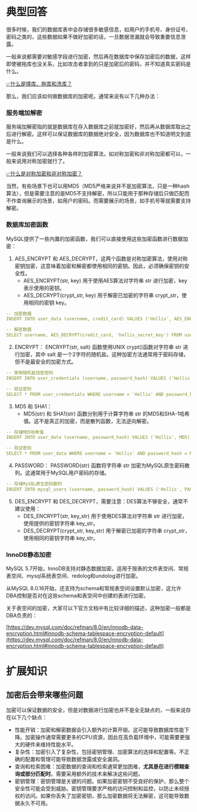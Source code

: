 # 典型回答

很多时候，我们的数据库表中会存储很多敏感信息，如用户的手机号、身份证号、密码之类的，这些数据如果不做好加密的话，一旦数据泄漏就会导致重要信息泄露。

一般来说都需要对敏感字段进行加密，然后再在数据库中保存加密后的数据，这样即使被拖库也没关系，比如攻击者拿到的只是加密后的密码，并不知道真实密码是什么。

[✅什么是撞库、拖库和洗库？](https://www.yuque.com/hollis666/fo22bm/uwvad3nqeh233v2q?view=doc_embed)

那么，我们应该如何做数据库的加密呢。通常来说有以下几种办法：

### 服务端加解密

服务端加解密指的就是数据库在存入数据库之前就加密好，然后再从数据库取出之后进行解密。这样可以保证数据库的数据绝对安全，因为数据库也不知道明文到底是什么。

一般来说我们可以选择各种各样的加密算法，如对称加密和非对称加密都可以，一般来说用对称加密就行了。

[✅什么是对称加密和非对称加密？](https://www.yuque.com/hollis666/fo22bm/oq72da9rrpyt34g8?view=doc_embed)

当然，有些场景下也可以用MD5（MD5严格来说并不是加密算法，只是一种hash算法），但是需要注意的是MD5不支持解密，所以只能用于那种存储后只做匹配而不作查询展示的场景，如用户的密码。而需要展示的场景，如手机号等就需要支持解密。

### 数据库加密函数

MySQL提供了一些内置的加密函数，我们可以直接使用这些加密函数进行数据加密：

1. AES_ENCRYPT 和 AES_DECRYPT，这两个函数是对称加密算法，使用对称密钥加密，这意味着加密和解密都使用相同的密钥。因此，必须确保密钥的安全性。
   - AES_ENCRYPT(str, key) 用于使用AES算法对字符串 str 进行加密，key表示使用的密钥。
   - AES_DECRYPT(crypt_str, key) 用于解密已加密的字符串 crypt_str，使用相同的密钥 key。

```yaml
-- 加密数据
INSERT INTO user_data (username, credit_card) VALUES ('Hollis', AES_ENCRYPT('1234-5678-9012-3456', 'hollis_secret_key'));

-- 解密数据
SELECT username, AES_DECRYPT(credit_card, 'hollis_secret_key') FROM user_data WHERE username = 'John';
```

2. ENCRYPT： ENCRYPT(str, salt) 函数使用UNIX crypt()函数对字符串 str 进行加密，其中 salt 是一个2字符的随机盐。这种加密方法通常用于密码存储，但不是最安全的加密方式。

```yaml
-- 使用随机盐加密密码
INSERT INTO user_credentials (username, password_hash) VALUES ('Hollis', ENCRYPT('my_password', 'ab'));

-- 验证密码
SELECT * FROM user_credentials WHERE username = 'Hollis' AND password_hash = ENCRYPT('entered_password', password_hash);
```

3. MD5 和 SHA1：
   - MD5(str) 和 SHA1(str) 函数分别用于计算字符串 str 的MD5和SHA-1哈希值。这不是真正的加密，而是散列函数，无法逆向解密。

```yaml
-- 存储MD5哈希值
INSERT INTO user_data (username, password_hash) VALUES ('Hollis', MD5('hollis666'));

-- 验证密码
SELECT * FROM user_data WHERE username = 'Hollis' AND password_hash = MD5('hollis666');
```

4. PASSWORD： PASSWORD(str) 函数将字符串 str 加密为MySQL原生密码散列。这通常用于MySQL用户密码的存储。

```yaml
-- 存储MySQL原生密码散列
INSERT INTO mysql_users (username, password_hash) VALUES ('Hollis', PASSWORD('hollis666'));
```

5. DES_ENCRYPT 和 DES_DECRYPT，需要注意：DES算法不够安全，通常不建议使用：
   - DES_ENCRYPT(str, key_str) 用于使用DES算法对字符串 str 进行加密，使用提供的密钥字符串 key_str。
   - DES_DECRYPT(crypt_str, key_str) 用于解密已加密的字符串 crypt_str，使用相同的密钥字符串 key_str。

### InnoDB静态加密

MySQL 5.7开始，InnoDB支持对静态数据加密。适用于按表的文件表空间、常规表空间、mysql系统表空间、redolog和undolog进行加密。

从MySQL 8.0.16开始，还支持为schema和常规表空间设置默认加密，这允许DBA控制是否对在这些schema和表空间中创建的表进行加密。

关于表空间的加密，大家可以下官方文档中有比较详细的描述，这种加密一般都是DBA负责的：

[https://dev.mysql.com/doc/refman/8.0/en/innodb-data-encryption.html#innodb-schema-tablespace-encryption-default](https://dev.mysql.com/doc/refman/8.0/en/innodb-data-encryption.html#innodb-schema-tablespace-encryption-default)

# 扩展知识

## 加密后会带来哪些问题

加密可以保证数据的安全，但是对数据进行加密也并不是全无缺点的，一般来说存在以下几个缺点：

- 性能开销：加密和解密数据会引入额外的计算开销，这可能导致数据库性能下降。加密操作通常需要更多的CPU资源，因此在高负载环境中，可能需要更强大的硬件来维持性能水平。
- 复杂性：加密引入了复杂性，包括密钥管理、加密算法的选择和配置等。不正确的配置和管理可能导致数据泄露或安全漏洞。
- 查询和检索困难：加密数据的查询和检索通常更加困难，**尤其是在进行模糊查询或部分匹配时**。需要采用额外的技术来解决这些问题。
- 密钥管理：密钥管理是关键的问题。如果加密密钥不受良好的保护，那么整个安全性可能会受到威胁。密钥管理要求严格的访问控制和监控，以防止未经授权的访问。如果你丢失了加密密钥，那么加密数据将无法解密，这可能导致数据永久不可用。


